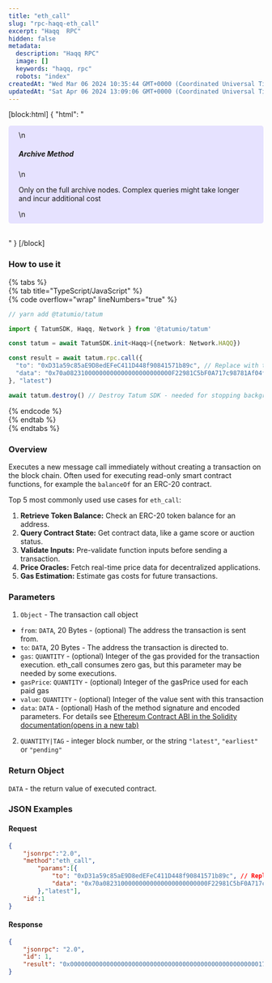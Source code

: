 ```yaml
---
title: "eth_call"
slug: "rpc-haqq-eth_call"
excerpt: "Haqq  RPC"
hidden: false
metadata: 
  description: "Haqq RPC"
  image: []
  keywords: "haqq, rpc"
  robots: "index"
createdAt: "Wed Mar 06 2024 10:35:44 GMT+0000 (Coordinated Universal Time)"
updatedAt: "Sat Apr 06 2024 13:09:06 GMT+0000 (Coordinated Universal Time)"
---
```

[block:html]
{
  "html": "<div style="padding: 10px 20px; border-radius: 5px; background-color: #e6e2ff; margin: 0 0 30px 0;">\n  <h5>Archive Method</h5>\n  <p>Only on the full archive nodes. Complex queries might take longer and incur additional cost</p>\n</div>"
}
[/block]


### How to use it

{% tabs %}  
{% tab title="TypeScript/JavaScript" %}  
{% code overflow="wrap" lineNumbers="true" %}

```typescript
// yarn add @tatumio/tatum

import { TatumSDK, Haqq, Network } from '@tatumio/tatum'

const tatum = await TatumSDK.init<Haqq>({network: Network.HAQQ})

const result = await tatum.rpc.call({
  "to": "0xD31a59c85aE9D8edEFeC411D448f90841571b89c", // Replace with the ERC-20 token contract address
  "data": "0x70a08231000000000000000000000000F22981C5bF0A717c98781Af04fdc8213fA789F1C" // The function signature for balanceOf(address), followed by the address 
}, "latest")

await tatum.destroy() // Destroy Tatum SDK - needed for stopping background jobs
```

{% endcode %}  
{% endtab %}  
{% endtabs %}

### Overview

Executes a new message call immediately without creating a transaction on the block chain. Often used for executing read-only smart contract functions, for example the `balanceOf` for an ERC-20 contract.

Top 5 most commonly used use cases for `eth_call`:

1. **Retrieve Token Balance:** Check an ERC-20 token balance for an address.
2. **Query Contract State:** Get contract data, like a game score or auction status.
3. **Validate Inputs:** Pre-validate function inputs before sending a transaction.
4. **Price Oracles:** Fetch real-time price data for decentralized applications.
5. **Gas Estimation:** Estimate gas costs for future transactions.

### **Parameters**

1. `Object` - The transaction call object

- `from`: `DATA`, 20 Bytes - (optional) The address the transaction is sent from.
- `to`: `DATA`, 20 Bytes - The address the transaction is directed to.
- `gas`: `QUANTITY` - (optional) Integer of the gas provided for the transaction execution. eth\_call consumes zero gas, but this parameter may be needed by some executions.
- `gasPrice`: `QUANTITY` - (optional) Integer of the gasPrice used for each paid gas
- `value`: `QUANTITY` - (optional) Integer of the value sent with this transaction
- `data`: `DATA` - (optional) Hash of the method signature and encoded parameters. For details see [Ethereum Contract ABI in the Solidity documentation(opens in a new tab)](https://docs.soliditylang.org/en/latest/abi-spec.html)

2. `QUANTITY|TAG` - integer block number, or the string `"latest"`, `"earliest"` or `"pending"`

### Return Object

`DATA` - the return value of executed contract.

### JSON Examples

#### Request

```json
{
    "jsonrpc":"2.0",
    "method":"eth_call",
        "params":[{
            "to": "0xD31a59c85aE9D8edEFeC411D448f90841571b89c", // Replace with the ERC-20 token contract address
            "data": "0x70a08231000000000000000000000000F22981C5bF0A717c98781Af04fdc8213fA789F1C" // The function signature for balanceOf(address), followed by the address to query
        },"latest"],
    "id":1
}
```

#### Response

```json
{
    "jsonrpc": "2.0",
    "id": 1,
    "result": "0x00000000000000000000000000000000000000000000000000001726f9fecc9d"
}
```
